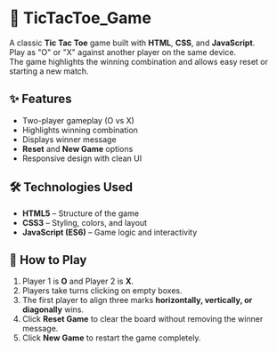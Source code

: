 # 🎯 TicTacToe_Game 

A classic **Tic Tac Toe** game built with **HTML**, **CSS**, and **JavaScript**.  
Play as "O" or "X" against another player on the same device.  
The game highlights the winning combination and allows easy reset or starting a new match.

## ✨ Features
- Two-player gameplay (O vs X)
- Highlights winning combination
- Displays winner message
- **Reset** and **New Game** options
- Responsive design with clean UI

## 🛠 Technologies Used
- **HTML5** – Structure of the game
- **CSS3** – Styling, colors, and layout
- **JavaScript (ES6)** – Game logic and interactivity

## 🚀 How to Play
1. Player 1 is **O** and Player 2 is **X**.
2. Players take turns clicking on empty boxes.
3. The first player to align three marks **horizontally, vertically, or diagonally** wins.
4. Click **Reset Game** to clear the board without removing the winner message.
5. Click **New Game** to restart the game completely.
   
